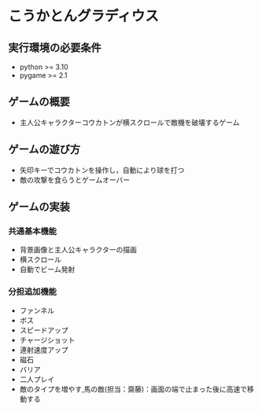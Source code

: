 # こうかとんグラディウス

## 実行環境の必要条件
* python >= 3.10
* pygame >= 2.1

## ゲームの概要
* 主人公キャラクターコウカトンが横スクロールで敵機を破壊するゲーム

## ゲームの遊び方
* 矢印キーでコウカトンを操作し，自動により球を打つ
* 敵の攻撃を食らうとゲームオーバー

## ゲームの実装
### 共通基本機能
* 背景画像と主人公キャラクターの描画
* 横スクロール
* 自動でビーム発射

### 分担追加機能
* ファンネル
* ボス
* スピードアップ
* チャージショット
* 連射速度アップ
* 磁石
* バリア
* 二人プレイ
* 敵のタイプを増やす,馬の敵(担当：齋藤)：画面の端で止まった後に高速で移動する
